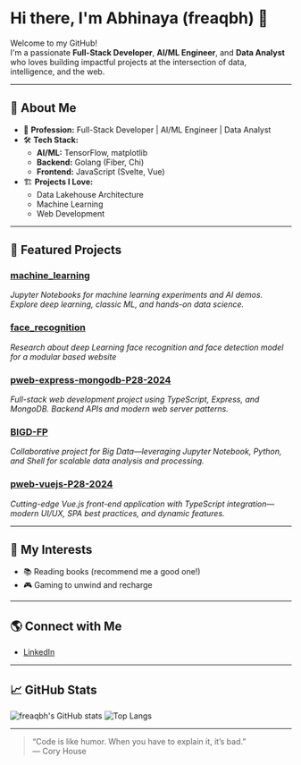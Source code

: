 # Hi there, I'm Abhinaya (freaqbh) 👋

Welcome to my GitHub!  
I'm a passionate **Full-Stack Developer**, **AI/ML Engineer**, and **Data Analyst** who loves building impactful projects at the intersection of data, intelligence, and the web.

---

## 🚀 About Me
- 💼 **Profession:** Full-Stack Developer | AI/ML Engineer | Data Analyst
- 🛠️ **Tech Stack:**
  - **AI/ML:** TensorFlow, matplotlib
  - **Backend:** Golang (Fiber, Chi)
  - **Frontend:** JavaScript (Svelte, Vue)
- 🏗️ **Projects I Love:**  
  - Data Lakehouse Architecture  
  - Machine Learning  
  - Web Development

---

## 🌟 Featured Projects

### [machine_learning](https://github.com/freaqbh/machine_learning)
*Jupyter Notebooks for machine learning experiments and AI demos. Explore deep learning, classic ML, and hands-on data science.*

### [face_recognition](https://github.com/freaqbh/face_recognition)
*Research about deep Learning face recognition and face detection model for a modular based website*

### [pweb-express-mongodb-P28-2024](https://github.com/freaqbh/pweb-express-mongodb-P28-2024)
*Full-stack web development project using TypeScript, Express, and MongoDB. Backend APIs and modern web server patterns.*

### [BIGD-FP](https://github.com/Gandhiert/BIGD-FP)
*Collaborative project for Big Data—leveraging Jupyter Notebook, Python, and Shell for scalable data analysis and processing.*

### [pweb-vuejs-P28-2024](https://github.com/freaqbh/pweb-vuejs-P28-2024)
*Cutting-edge Vue.js front-end application with TypeScript integration—modern UI/UX, SPA best practices, and dynamic features.*

---

## 🧠 My Interests
- 📚 Reading books (recommend me a good one!)
- 🎮 Gaming to unwind and recharge

---

## 🌎 Connect with Me
- [LinkedIn](https://www.linkedin.com/in/m-abhinaya-al-faruqi-5055a8288/)

---

## 📈 GitHub Stats

![freaqbh's GitHub stats](https://github-readme-stats.vercel.app/api?username=freaqbh&show_icons=true&theme=radical)
![Top Langs](https://github-readme-stats.vercel.app/api/top-langs/?username=freaqbh&layout=compact&theme=radical)

---

> “Code is like humor. When you have to explain it, it’s bad.”  
> — Cory House
